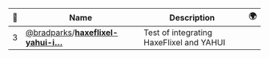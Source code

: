 |:star2: | Name | Description | 🌍|
|---|---|---|---|
|3|[@bradparks](https://github.com/bradparks)/[**haxeflixel-yahui-i…**](https://github.com/bradparks/haxeflixel-yahui-integration)|Test of integrating HaxeFlixel and YAHUI||

